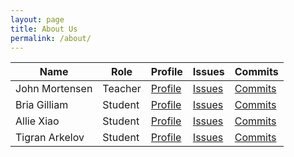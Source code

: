 ```yaml
---
layout: page
title: About Us
permalink: /about/
---
```

<script>   
    // fetch the record from the database for a chosen userid
    object.onload = function(){
        const userID = "1";
        //url for Read API
        const url='https://csp.nighthawkcodingsociety.com/crud_api/read/' + userID;
        const requestOptions = {
            method: 'GET',
        };
        //Async fetch API call to the database
        fetch(url, requestOptions).then(response => {
            // prepare HTML search result container for new output
            const resultContainer = document.getElementById("result");
            // clean up from previous search
            while (resultContainer.firstChild) {
                resultContainer.removeChild(resultContainer.firstChild);
            }
            // trap error response from Web API
            if (response.status !== 200) {
                const errorMsg = 'Database response error: ' + response.status;
                console.log(errorMsg);
                const tr = document.createElement("tr");
                const td = document.createElement("td");
                td.innerHTML = errorMsg;
                tr.appendChild(td);
                resultContainer.appendChild(tr);
                return;
            }
            // response contains valid result
            response.json().then(data => {
                console.log(data);
                //create a table row for the new user
                const tr = document.createElement("tr");
                for (let key in data) {
                    if (key !== 'query') {
                        //create a cell for each key
                        const td = document.createElement("td");
                        td.innerHTML = data[key];
                        //add each cell to the table row
                        tr.appendChild(td);
                    }
                }
                // append the row to the table
                resultContainer.appendChild(tr);
            })
        })
    }
</script>

<table id="users">
  <thead>
  <tr>
    <th>Name</th>
    <th>Role</th>
    <th>Profile</th>
    <th>Issues</th>
    <th>Commits</th>
  </tr>
  </thead>
  <tbody id="result">
  <tr>
    <td>John Mortensen</td>
    <td>Teacher</td>
    <td><a href="https://github.com/jm1021" target="_blank">Profile</a></td>
    <td><a href="https://github.com/nighthawkcoders/APCSA/issues/assigned/jm1021" target="_blank">Issues</a></td>
    <td><a href="https://github.com/nighthawkcoders/APCSA/commits?author=jm1021" target="_blank">Commits</a></td>
  </tr>
  <tr>
    <td>Bria Gilliam</td>
    <td>Student</td>
    <td><a href="https://github.com/B-G101" target="_blank">Profile</a></td>
    <td><a href="https://github.com/nighthawkcoders/APCSA/issues/assigned/B-G101" target="_blank">Issues</a></td>
    <td><a href="https://github.com/nighthawkcoders/APCSA/commits?author=B-G101" target="_blank">Commits</a></td>
  </tr>
  <tr>
    <td>Allie Xiao</td>
    <td>Student</td>
    <td><a href="https://github.com/xiaoa0" target="_blank">Profile</a></td>
    <td><a href="https://github.com/nighthawkcoders/APCSA/issues/assigned/xiaoa0" target="_blank">Issues</a></td>
    <td><a href="https://github.com/nighthawkcoders/APCSA/commits?author=xiaoa0" target="_blank">Commits</a></td>
  </tr>
  <tr>
    <td>Tigran Arkelov</td>
    <td>Student</td>
    <td><a href="https://github.com/Tigran7" target="_blank">Profile</a></td>
    <td><a href="https://github.com/nighthawkcoders/APCSA/issues/assigned/Tigran7" target="_blank">Issues</a></td>
    <td><a href="https://github.com/nighthawkcoders/APCSA/commits?author=Tigran7" target="_blank">Commits</a></td>
  </tr>
  </tbody>
</table>